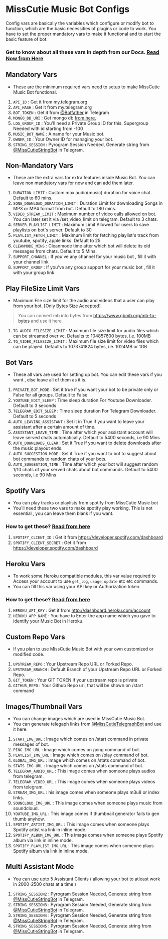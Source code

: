 # MissCutie Music Bot Configs

Config vars are basically the variables which configure or modify bot to function, which are the basic necessities of plugins or code to work. You have to set the proper mandatory vars to make it functional and to start the basic feature of bot.

### Get to know about all these vars in depth from our Docs. [Read Now from Here](https://MissCutie.gitbook.io/MissCutie/config-vars/available-vars)

## Mandatory Vars

- These are the minimum required vars need to setup to make MissCutie Music Bot functional.

1. `API_ID` : Get it from my.telegram.org 
2. `API_HASH`  : Get it from my.telegram.org 
3. `BOT_TOKEN` : Get it from [@Botfather](http://t.me/BotFather) in Telegram
4. `MONGO_DB_URI` : Get mongo db [from here.](https://MissCutie.gitbook.io/MissCutie/deployment/mongodb)
5. `LOG_GROUP_ID` : You'll need a Private Group ID for this. Supergroup Needed with id starting from -100 
6. `MUSIC_BOT_NAME` : A name for your Music bot.
7. `OWNER_ID` : Your Owner ID for managing your bot.
8. `STRING_SESSION` : Pyrogram Session Needed, Generate string from [@MissCutieStringBot](http://t.me/MissCutieStringBot) in Telegram.


## Non-Mandatory Vars

- These are the extra vars for extra features inside Music Bot. You can leave non mandatory vars for now and can add them later.

1. `DURATION_LIMIT` : Custom max audio(music) duration for voice chat. Default to 60 mins.
2. `SONG_DOWNLOAD_DURATION_LIMIT`  : Duration Limit for downloading Songs in MP3 or MP4 format from bot. Default to 180 mins.
3. `VIDEO_STREAM_LIMIT` : Maximum number of video calls allowed on bot. You can later set it via /set_video_limit on telegram. Default to 3 chats.
4. `SERVER_PLAYLIST_LIMIT` : Maximum Limit Allowed for users to save playlists on bot's server. Default to 30
5. `PLAYLIST_FETCH_LIMIT` :  Maximum limit for fetching playlist's track from youtube, spotify, apple links. Default to 25
6. `CLEANMODE_MINS` : Cleanmode time after which bot will delete its old messages from chats. Default to 5 Mins.
7. `SUPPORT_CHANNEL` : If you've any channel for your music bot , fill it with your channel link
8. `SUPPORT_GROUP` : If you've any group support for your music bot , fill it with your group link

## Play FileSize Limit Vars

- Maximum File size limit for the audio and videos that a user can play from your bot. [Only Bytes Size Accepted]
> You can convert mb into bytes from https://www.gbmb.org/mb-to-bytes and use it here 

1. `TG_AUDIO_FILESIZE_LIMIT` : Maximum file size limit for audio files which can be streamed over vc. Defaults to 104857600 bytes, i.e. 100MB
2. `TG_VIDEO_FILESIZE_LIMIT` : Maximum file size limit for video files which can be played. Defaults to 1073741824 bytes, i.e. 1024MB or 1GB


## Bot Vars

- These all vars are used for setting up bot. You can edit these vars if you want , else leave all of them as it is.

1. `PRIVATE_BOT_MODE` : Set it true if you want your bot to be private only or False for all groups. Default to False
2. `YOUTUBE_EDIT_SLEEP` : Time sleep duration For Youtube Downloader. Default to 3 seconds
3. `TELEGRAM_EDIT_SLEEP` : Time sleep duration For Telegram Downloader. Default to 5 seconds
4. `AUTO_LEAVING_ASSISTANT` : Set it in True if you want to leave your assistant after a certain amount of time.
5. `ASSISTANT_LEAVE_TIME` : Time after which your assistant account will leave served chats automatically. Default to 5400 seconds, i.e 90 Mins
6. `AUTO_DOWNLOADS_CLEAR` : Set it True if you want to delete downloads after the music playout ends. 
7. `AUTO_SUGGESTION_MODE` : Set it True if you want to bot to suggest about bot commands to random chats of your bots. 
9. `AUTO_SUGGESTION_TIME` : Time after which your bot will suggest random 1/10 chats of your served chats about bot commands. Default to 5400 seconds, i.e 90 Mins

## Spotify Vars

- You can play tracks or playlists from spotify from MissCutie Music bot
- You'll need these two vars to make spotify play working. This is not essential , you can leave them blank if you want.

### How to get these? [Read from here](https://MissCutie.gitbook.io/MissCutie/deployment/spotify)


1. `SPOTIFY_CLIENT_ID` : Get it from https://developer.spotify.com/dashboard 
2. `SPOTIFY_CLIENT_SECRET` : Get it from https://developer.spotify.com/dashboard 


## Heroku Vars

- To work some Heroku compatible modules, this var value required to Access your account to use `get_log`, `usage`, `update` etc etc commands.
- You can fill this var using your API key or Authorization token.

### How to get these? [Read from here](https://MissCutie.gitbook.io/MissCutie/config-vars/heroku-vars)

1. `HEROKU_API_KEY` : Get it from http://dashboard.heroku.com/account 
2. `HEROKU_APP_NAME` : You have to Enter the app name which you gave to identify your Music Bot in Heroku. 


## Custom Repo Vars

- If you plan to use MissCutie Music Bot with your own customized or modified code.

1. `UPSTREAM_REPO` : Your Upstream Repo URL or Forked Repo.
2. `UPSTREAM_BRANCH` : Default Branch of your Upstream Repo URL or Forked Repo. 
3. `GIT_TOKEN` : Your GIT TOKEN if your upstream repo is private
4. `GITHUB_REPO` : Your Github Repo url, that will be shown on /start command



## Images/Thumbnail Vars

- You can change images which are used in MissCutie Music Bot.
- You can generate telegaph links from [@MissCutieTelegraphBot](http://t.me/MissCutieTelegraphBot) and use it here.

1. `START_IMG_URL` : Image which comes on /start command in private messages of bot.
2. `PING_IMG_URL` : Image which comes on /ping command of bot.
3. `PLAYLIST_IMG_URL` : Image which comes on /play command of bot. 
4. `GLOBAL_IMG_URL` : Image which comes on /stats command of bot. 
5. `STATS_IMG_URL` : Image which comes on /stats command of bot. 
6. `TELEGRAM_AUDIO_URL` : This image comes when someone plays audios from telegram. 
7. `TELEGRAM_VIDEO_URL` : This image comes when someone plays videos from telegram. 
8. `STREAM_IMG_URL` : his image comes when someone plays m3u8 or index links.
9. `SOUNCLOUD_IMG_URL` : This image comes when someone plays music from soundcloud. 
10. `YOUTUBE_IMG_URL` : This image comes if thumbnail generator fails to gen thumb anyhow.
11. `SPOTIFY_ARTIST_IMG_URL` : This image comes when someone plays Spotify artist via link in inline mode. 
12. `SPOTIFY_ALBUM_IMG_URL` : This image comes when someone plays Spotify album via link in inline mode. 
13. `SPOTIFY_PLAYLIST_IMG_URL` : This image comes when someone plays Spotify album via link in inline mode. 

## Multi Assistant Mode

- You can use upto 5 Assistant Clients ( allowing your bot to atleast work in 2000-2500 chats at a time )

1. `STRING_SESSION2` : Pyrogram Session Needed, Generate string from [@MissCutieStringBot](http://t.me/MissCutieStringBot) in Telegram.
2. `STRING_SESSION3` : Pyrogram Session Needed, Generate string from [@MissCutieStringBot](http://t.me/MissCutieStringBot) in Telegram.
3. `STRING_SESSION4` : Pyrogram Session Needed, Generate string from [@MissCutieStringBot](http://t.me/MissCutieStringBot) in Telegram.
4. `STRING_SESSION5` : Pyrogram Session Needed, Generate string from [@MissCutieStringBot](http://t.me/MissCutieStringBot) in Telegram.
